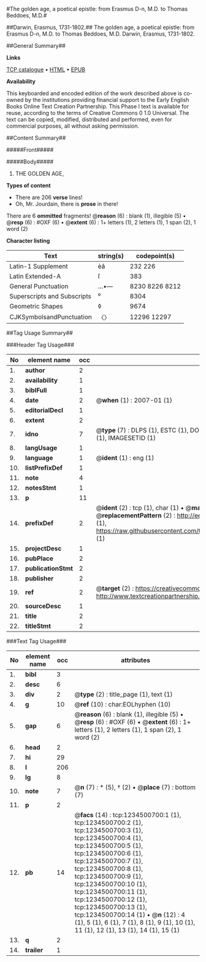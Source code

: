 #The golden age, a poetical epistle: from Erasmus D-n, M.D. to Thomas Beddoes, M.D.#

##Darwin, Erasmus, 1731-1802.##
The golden age, a poetical epistle: from Erasmus D-n, M.D. to Thomas Beddoes, M.D.
Darwin, Erasmus, 1731-1802.

##General Summary##

**Links**

[TCP catalogue](http://www.ota.ox.ac.uk/tcp/)  • 
[HTML](http://tei.it.ox.ac.uk/tcp/Texts-HTML/free/004/004787540.html)  • 
[EPUB](http://tei.it.ox.ac.uk/tcp/Texts-EPUB/free/004/004787540.epub)

**Availability**

This keyboarded and encoded edition of the
	       work described above is co-owned by the institutions
	       providing financial support to the Early English Books
	       Online Text Creation Partnership. This Phase I text is
	       available for reuse, according to the terms of Creative
	       Commons 0 1.0 Universal. The text can be copied,
	       modified, distributed and performed, even for
	       commercial purposes, all without asking permission.


##Content Summary##

#####Front#####

#####Body#####

1. THE GOLDEN AGE,

**Types of content**

  * There are 206 **verse** lines!
  * Oh, Mr. Jourdain, there is **prose** in there!

There are 6 **ommitted** fragments! 
 @__reason__ (6) : blank (1), illegible (5)  •  @__resp__ (6) : #OXF (6)  •  @__extent__ (6) : 1+ letters (1), 2 letters (1), 1 span (2), 1 word (2)

**Character listing**


|Text|string(s)|codepoint(s)|
|---|---|---|
|Latin-1 Supplement|èâ|232 226|
|Latin Extended-A|ſ|383|
|General Punctuation|…•—|8230 8226 8212|
|Superscripts             and Subscripts|⁰|8304|
|Geometric Shapes|◊|9674|
|CJKSymbolsandPunctuation|〈〉|12296 12297|

##Tag Usage Summary##

###Header Tag Usage###

|No|element name|occ|attributes|
|---|---|---|---|
|1.|__author__|2||
|2.|__availability__|1||
|3.|__biblFull__|1||
|4.|__date__|2| @__when__ (1) : 2007-01 (1)|
|5.|__editorialDecl__|1||
|6.|__extent__|2||
|7.|__idno__|7| @__type__ (7) : DLPS (1), ESTC (1), DOCNO (1), TCP (1), GALEDOCNO (1), CONTENTSET (1), IMAGESETID (1)|
|8.|__langUsage__|1||
|9.|__language__|1| @__ident__ (1) : eng (1)|
|10.|__listPrefixDef__|1||
|11.|__note__|4||
|12.|__notesStmt__|1||
|13.|__p__|11||
|14.|__prefixDef__|2| @__ident__ (2) : tcp (1), char (1)  •  @__matchPattern__ (2) : ([0-9\-]+):([0-9IVX]+) (1), (.+) (1)  •  @__replacementPattern__ (2) : http://eebo.chadwyck.com/downloadtiff?vid=$1&page=$2 (1), https://raw.githubusercontent.com/textcreationpartnership/Texts/master/tcpchars.xml#$1 (1)|
|15.|__projectDesc__|1||
|16.|__pubPlace__|2||
|17.|__publicationStmt__|2||
|18.|__publisher__|2||
|19.|__ref__|2| @__target__ (2) : https://creativecommons.org/publicdomain/zero/1.0/ (1), http://www.textcreationpartnership.org/docs/. (1)|
|20.|__sourceDesc__|1||
|21.|__title__|2||
|22.|__titleStmt__|2||


###Text Tag Usage###

|No|element name|occ|attributes|
|---|---|---|---|
|1.|__bibl__|3||
|2.|__desc__|6||
|3.|__div__|2| @__type__ (2) : title_page (1), text (1)|
|4.|__g__|10| @__ref__ (10) : char:EOLhyphen (10)|
|5.|__gap__|6| @__reason__ (6) : blank (1), illegible (5)  •  @__resp__ (6) : #OXF (6)  •  @__extent__ (6) : 1+ letters (1), 2 letters (1), 1 span (2), 1 word (2)|
|6.|__head__|2||
|7.|__hi__|29||
|8.|__l__|206||
|9.|__lg__|8||
|10.|__note__|7| @__n__ (7) : * (5), † (2)  •  @__place__ (7) : bottom (7)|
|11.|__p__|2||
|12.|__pb__|14| @__facs__ (14) : tcp:1234500700:1 (1), tcp:1234500700:2 (1), tcp:1234500700:3 (1), tcp:1234500700:4 (1), tcp:1234500700:5 (1), tcp:1234500700:6 (1), tcp:1234500700:7 (1), tcp:1234500700:8 (1), tcp:1234500700:9 (1), tcp:1234500700:10 (1), tcp:1234500700:11 (1), tcp:1234500700:12 (1), tcp:1234500700:13 (1), tcp:1234500700:14 (1)  •  @__n__ (12) : 4 (1), 5 (1), 6 (1), 7 (1), 8 (1), 9 (1), 10 (1), 11 (1), 12 (1), 13 (1), 14 (1), 15 (1)|
|13.|__q__|2||
|14.|__trailer__|1||
